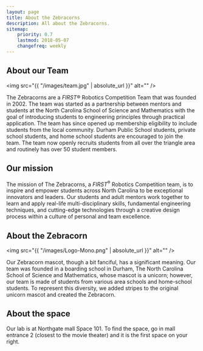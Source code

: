 ```yaml
---
layout: page
title: About the Zebracorns
description: All about the Zebracorns.
sitemap:
    priority: 0.7
    lastmod: 2018-05-07
    changefreq: weekly
---
```

## About our Team

<span class="image left"><img src="{{ "/images/team.jpg" | absolute_url }}" alt="" /></span>

The Zebracorns are a <i>FIRST</i>® Robotics Competition Team that was founded in 2002. The team was started as a partnership between mentors and students at the North Carolina School of Science and Mathematics with the goal of introducing students to engineering principles through practical application. The team has since opened up membership eligibility to include students from the local community. Durham Public School students, private school students, and home school students are encouraged to join the team. The team now openly recruits students from all over the triangle area and routinely has over 50 student members.


## Our mission
<p>The mission of The Zebracorns, a <i>FIRST</i><sup>®</sup> Robotics Competition team, is to inspire and empower students across North Carolina to be exceptional innovators and leaders. Our students and adult mentors work together to learn and apply real-life multi-disciplinary skills, fundamental engineering techniques, and cutting-edge technologies through a creative design process within a culture of personal and team excellence.</p>


## About the Zebracorn
<span class="image left"><img src="{{ "/images/Logo-Mono.png" | absolute_url }}" alt="" /></span>

Our Zebracorn mascot, though a bit fanciful, has a significant meaning. Our team was founded in a boarding school in Durham, The North Carolina School of Science and Mathematics, whose mascot is a unicorn; however, our team is made of students from various area schools and home-school students. To represent this diversity, we added stripes to the original unicorn mascot and created the Zebracorn.


## About the space
Our lab is at Northgate mall Space 101. To find the space, go in mall entrance 2 (closest to the movie theater) and it is the first space on your right.
